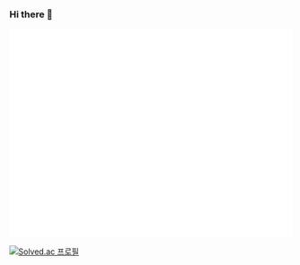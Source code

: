 ### Hi there 👋

<!--
**MagicaQuartet/MagicaQuartet** is a ✨ _special_ ✨ repository because its `README.md` (this file) appears on your GitHub profile.

Here are some ideas to get you started:

- 🔭 I’m currently working on ...
- 🌱 I’m currently learning ...
- 👯 I’m looking to collaborate on ...
- 🤔 I’m looking for help with ...
- 💬 Ask me about ...
- 📫 How to reach me: ...
- 😄 Pronouns: ...
- ⚡ Fun fact: ...
-->

![Metrics](https://github.com/MagicaQuartet/MagicaQuartet/blob/master/github-metrics.svg)

[![Solved.ac 프로필](http://mazassumnida.wtf/api/v2/generate_badge?boj=kaname_madoka)](https://solved.ac/kaname_madoka)
